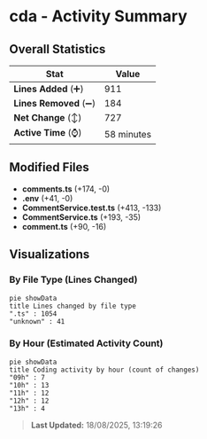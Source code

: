 # cda - Activity Summary 

## Overall Statistics

| Stat                   | Value                                                             |
| ---------------------- | ----------------------------------------------------------------- |
| **Lines Added** (➕)   | 911                                          |
| **Lines Removed** (➖) | 184                                        |
| **Net Change** (↕)    | 727                |
| **Active Time** (⌚)   | 58 minutes |


## Modified Files
- **comments.ts** (+174, -0)
- **.env** (+41, -0)
- **CommentService.test.ts** (+413, -133)
- **CommentService.ts** (+193, -35)
- **comment.ts** (+90, -16)

## Visualizations

### By File Type (Lines Changed)

```mermaid
pie showData
title Lines changed by file type
".ts" : 1054
"unknown" : 41
```

### By Hour (Estimated Activity Count)

```mermaid
pie showData
title Coding activity by hour (count of changes)
"09h" : 7
"10h" : 13
"11h" : 12
"12h" : 12
"13h" : 4
```


> **Last Updated:** 18/08/2025, 13:19:26